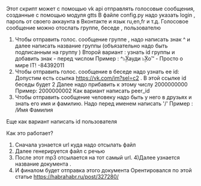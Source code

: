 Этот скрипт может с помощью vk api отправлять голосовые сообщения, созданные с помощью модуля gtts 
В файле config.py надо указать login , пароль от своего аккаунта в Вконтакте и язык ru,en,fr и т.д.
Голосовое сообщение можно отослать  группе, беседе , пользователю
1) Чтобы отправить голос. сообщение группе , надо написать знак ^ и далее написать название группы (объязательно надо быть подписанным на группу ) 
    Второй вариант : узнать id группы и добавить знак - перед числом
Пример :
^๖ۣۜХауди ๖ۣۜХо™ - Просто о мире IT!
-84392011
2) Чтобы отправить голос. сообщение  в беседе надо узнать ее id: Допустим есть ссылка https://vk.com/im?sel=c2 . В этой ссылке id беседы будет 2
  Далее надо прибавить к этому числу 2000000000
  Пример: 2000000002
  Как вариант написать peer_id
3) Чтобы отправить сообщение человеку надо быть у него в друзьях и знать его имя и фамилию. Надо перед именем написать '/'
Пример : /Имя Фамилия

  Еще как вариант написать id пользователя



Как это работает?
1) Сначала узнается url куда надо отсылать файл
2) Далее генерируется файл с речью 
3) После этот mp3 отсылается на тот самый url.
4)Далее узнается название документа . 
5) И финалом будет отправка этого документа
Орентировался по этой статье https://habrahabr.ru/post/327280/
